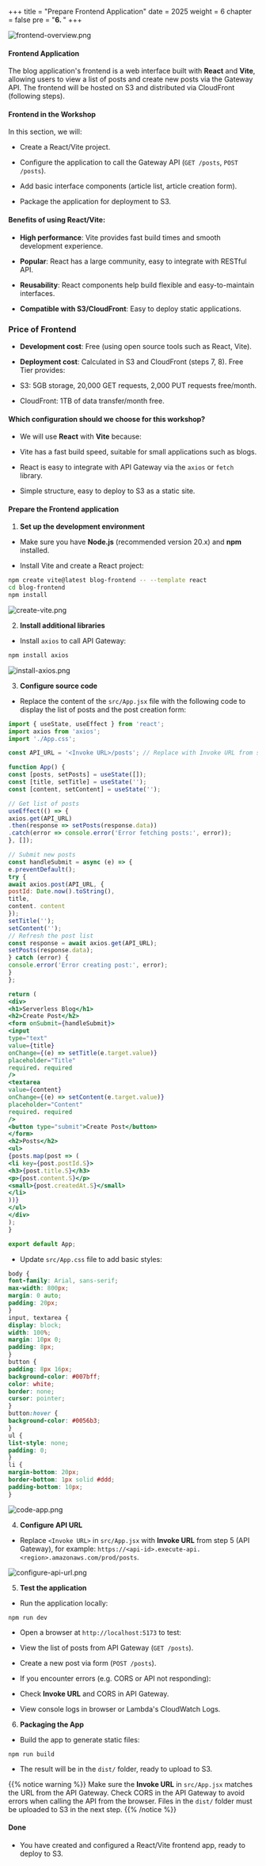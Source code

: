 +++
title = "Prepare Frontend Application"
date = 2025
weight = 6
chapter = false
pre = "<b>6. </b>"
+++

![frontend-overview.png](/images/6-Prepare-Frontend-Application/6.1.png)

#### Frontend Application

The blog application's frontend is a web interface built with **React** and **Vite**, allowing users to view a list of posts and create new posts via the Gateway API. The frontend will be hosted on S3 and distributed via CloudFront (following steps).

#### Frontend in the Workshop
In this section, we will:
- Create a React/Vite project.
- Configure the application to call the Gateway API (`GET /posts`, `POST /posts`).

- Add basic interface components (article list, article creation form).

- Package the application for deployment to S3.

#### Benefits of using React/Vite:

- **High performance**: Vite provides fast build times and smooth development experience.

- **Popular**: React has a large community, easy to integrate with RESTful API.

- **Reusability**: React components help build flexible and easy-to-maintain interfaces.

- **Compatible with S3/CloudFront**: Easy to deploy static applications.

### Price of Frontend
- **Development cost**: Free (using open source tools such as React, Vite).

- **Deployment cost**: Calculated in S3 and CloudFront (steps 7, 8). Free Tier provides:

- S3: 5GB storage, 20,000 GET requests, 2,000 PUT requests free/month.

- CloudFront: 1TB of data transfer/month free.

#### Which configuration should we choose for this workshop?

- We will use **React** with **Vite** because:

- Vite has a fast build speed, suitable for small applications such as blogs.

- React is easy to integrate with API Gateway via the `axios` or `fetch` library.

- Simple structure, easy to deploy to S3 as a static site.

#### Prepare the Frontend application

1. **Set up the development environment**
- Make sure you have **Node.js** (recommended version 20.x) and **npm** installed.

- Install Vite and create a React project:
```bash
npm create vite@latest blog-frontend -- --template react
cd blog-frontend
npm install
```

![create-vite.png](/images/6-Prepare-Frontend-Application/6.2.png)

2. **Install additional libraries**
- Install `axios` to call API Gateway:
```bash
npm install axios
```

![install-axios.png](/images/6-Prepare-Frontend-Application/6.3.png)

3. **Configure source code**
- Replace the content of the `src/App.jsx` file with the following code to display the list of posts and the post creation form:
```jsx
import { useState, useEffect } from 'react'; 
import axios from 'axios'; 
import './App.css'; 

const API_URL = '<Invoke URL>/posts'; // Replace with Invoke URL from step 5 

function App() { 
const [posts, setPosts] = useState([]); 
const [title, setTitle] = useState(''); 
const [content, setContent] = useState(''); 

// Get list of posts 
useEffect(() => { 
axios.get(API_URL) 
.then(response => setPosts(response.data)) 
.catch(error => console.error('Error fetching posts:', error)); 
}, []); 

// Submit new posts 
const handleSubmit = async (e) => { 
e.preventDefault(); 
try { 
await axios.post(API_URL, { 
postId: Date.now().toString(), 
title, 
content. content 
}); 
setTitle(''); 
setContent(''); 
// Refresh the post list 
const response = await axios.get(API_URL); 
setPosts(response.data); 
} catch (error) { 
console.error('Error creating post:', error); 
} 
}; 

return ( 
<div> 
<h1>Serverless Blog</h1> 
<h2>Create Post</h2> 
<form onSubmit={handleSubmit}> 
<input 
type="text" 
value={title} 
onChange={(e) => setTitle(e.target.value)} 
placeholder="Title" 
required. required 
/> 
<textarea 
value={content} 
onChange={(e) => setContent(e.target.value)} 
placeholder="Content" 
required. required 
/> 
<button type="submit">Create Post</button> 
</form> 
<h2>Posts</h2> 
<ul> 
{posts.map(post => ( 
<li key={post.postId.S}> 
<h3>{post.title.S}</h3> 
<p>{post.content.S}</p> 
<small>{post.createdAt.S}</small> 
</li> 
))} 
</ul> 
</div> 
); 
} 

export default App; 
``` 

- Update `src/App.css` file to add basic styles: 
```css 
body { 
font-family: Arial, sans-serif; 
max-width: 800px; 
margin: 0 auto; 
padding: 20px; 
} 
input, textarea { 
display: block; 
width: 100%; 
margin: 10px 0; 
padding: 8px; 
} 
button { 
padding: 8px 16px; 
background-color: #007bff; 
color: white; 
border: none; 
cursor: pointer;
}
button:hover { 
background-color: #0056b3; 
} 
ul { 
list-style: none; 
padding: 0; 
} 
li { 
margin-bottom: 20px; 
border-bottom: 1px solid #ddd; 
padding-bottom: 10px; 
} 
``` 

![code-app.png](/images/6-Prepare-Frontend-Application/6.4.png)

4. **Configure API URL** 
- Replace `<Invoke URL>` in `src/App.jsx` with **Invoke URL** from step 5 (API Gateway), for example: `https://<api-id>.execute-api.<region>.amazonaws.com/prod/posts`. 

![configure-api-url.png](/images/6-Prepare-Frontend-Application/6.5.png)

5. **Test the application**

- Run the application locally:
```
npm run dev
```

- Open a browser at `http://localhost:5173` to test:

- View the list of posts from API Gateway (`GET /posts`).

- Create a new post via form (`POST /posts`).

- If you encounter errors (e.g. CORS or API not responding):

- Check **Invoke URL** and CORS in API Gateway.

- View console logs in browser or Lambda's CloudWatch Logs.

6. **Packaging the App**

- Build the app to generate static files:
```
npm run build
```
- The result will be in the `dist/` folder, ready to upload to S3.

{{% notice warning %}}
Make sure the **Invoke URL** in `src/App.jsx` matches the URL from the API Gateway.
Check CORS in the API Gateway to avoid errors when calling the API from the browser.
Files in the `dist/` folder must be uploaded to S3 in the next step.
{{% /notice %}}

#### Done
- You have created and configured a React/Vite frontend app, ready to deploy to S3.
